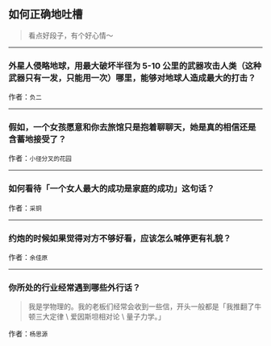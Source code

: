 ## 如何正确地吐槽

> 看点好段子，有个好心情～


 
---

### 外星人侵略地球，用最大破坏半径为 5-10 公里的武器攻击人类（这种武器只有一发，只能用一次）哪里，能够对地球人造成最大的打击？

> 


作者：`负二`

---

### 假如，一个女孩愿意和你去旅馆只是抱着聊聊天，她是真的相信还是含蓄地接受了？

> 


作者：`小径分叉的花园`

---

### 如何看待「一个女人最大的成功是家庭的成功」这句话？

> 


作者：`采铜`

---

### 约炮的时候如果觉得对方不够好看，应该怎么喊停更有礼貌？

> 


作者：`余佳原`

---

### 你所处的行业经常遇到哪些外行话？

> 我是学物理的。我的老板们经常会收到一些信，开头一般都是「我推翻了牛顿三大定律 \ 爱因斯坦相对论 \ 量子力学。」


作者：`杨思源`